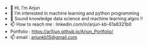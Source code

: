 - 👋 Hi, I’m Arjun
- 👀 I’m interested in machine learning and python programming
- 🌱 Sound knowledge data science and machine learning algos !!
- 📫 How to reach me : linkedin.com/in/arjun-kb-61a8321b0
- Portfolio : https://ar5jun.github.io/Arjun_Portfolio/
- 📫 email : arjunkb15@gmail.com

<!---
ar5jun/ar5jun is a ✨ special ✨ repository because its `README.md` (this file) appears on your GitHub profile.
You can click the Preview link to take a look at your changes.
--->
